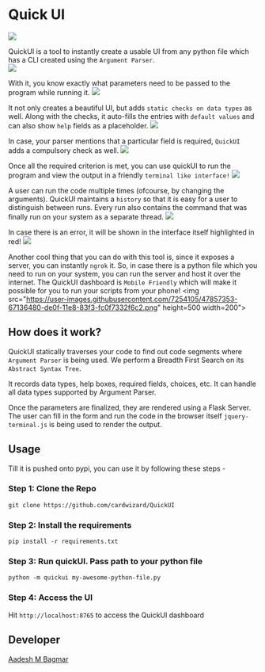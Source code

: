 # Quick UI
<img src="https://user-images.githubusercontent.com/7254105/47854958-2dd7f600-de09-11e8-9e23-3f2dd7d172f5.png" align="center">
     
QuickUI is a tool to instantly create a usable UI from any python file which has a CLI created using the `Argument Parser`.  
<img src="https://user-images.githubusercontent.com/7254105/47856409-274b7d80-de0d-11e8-8844-643395054d5e.png">
 
With it, you know exactly what parameters need to be passed to the program while running it.
<img src="https://user-images.githubusercontent.com/7254105/47855319-4ac0f900-de0a-11e8-82ed-f7421383cdb4.png">

It not only creates a beautiful UI, but adds `static checks on data types` as well. Along with the checks, it
auto-fills the entries with `default values` and can also show `help` fields as a placeholder. 
<img src="https://user-images.githubusercontent.com/7254105/47855736-5eb92a80-de0b-11e8-9195-3665f7d0dd06.png">

In case, your parser mentions that a particular field is required, `QuickUI` adds a compulsory check as well.
<img src="https://user-images.githubusercontent.com/7254105/47855858-b22b7880-de0b-11e8-940e-2c6b39efb771.png">

Once all the required criterion is met, you can use quickUI to run the program and view the output in a 
friendly `terminal like interface!` 
<img src="https://user-images.githubusercontent.com/7254105/47856077-51e90680-de0c-11e8-883e-dc3b8276cfe6.png">

A user can run the code multiple times (ofcourse, by changing the arguments). QuickUI maintains a `history` so that it is easy for a user to distinguish 
between runs. Every run also contains the command that was finally run on your system as a separate thread.
<img src="https://user-images.githubusercontent.com/7254105/47856152-82c93b80-de0c-11e8-976b-601a8aa61099.png">

In case there is an error, it will be shown in the interface itself highlighted in red!
<img src="https://user-images.githubusercontent.com/7254105/47856737-ebfd7e80-de0d-11e8-96a8-d8c50290d18a.png">

Another cool thing that you can do with this tool is, since it exposes a server, you can instantly `ngrok` it.
So, in case there is a python file which you need to run on your system, you can run the server and host it over the internet.
The QuickUI dashboard is `Mobile Friendly` which will make it possible for you to run your scripts from your phone!
<img src="https://user-images.githubusercontent.com/7254105/47857353-67136480-de0f-11e8-83f3-fc0f7332f6c2.png" height=500 width=200">

## How does it work?
QuickUI statically traverses your code to find out code segments where `Argument Parser` is being used. 
We perform a Breadth First Search on its `Abstract Syntax Tree`.

It records data types, help boxes, required fields, choices, etc. It can handle all data types supported by Argument Parser.

Once the parameters are finalized, they are rendered using a Flask Server. The user can fill in the form and run the code in the browser itself
`jquery-terminal.js` is being used to render the output. 


## Usage
Till it is pushed onto pypi, you can use it by following these steps -
### Step 1: Clone the Repo
`git clone https://github.com/cardwizard/QuickUI`
### Step 2: Install the requirements
`pip install -r requirements.txt`
### Step 3: Run quickUI. Pass path to your python file
`python -m quickui my-awesome-python-file.py`
### Step 4: Access the UI
Hit `http://localhost:8765` to access the QuickUI dashboard


## Developer
[Aadesh M Bagmar](https://github.com/cardwizard)
 
